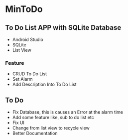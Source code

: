 # MinToDo

## To Do List APP with SQLite Database
- Android Studio
- SQLite
- List View

### Feature
- CRUD To Do List
- Set Alarm
- Add Description Into To Do List

## To Do
- Fix Database, this is causes an Error at the alarm time
- Add some feature like, sub to do list etc
- Fix UI
- Change from list view to recycle view
- Better Documentation
